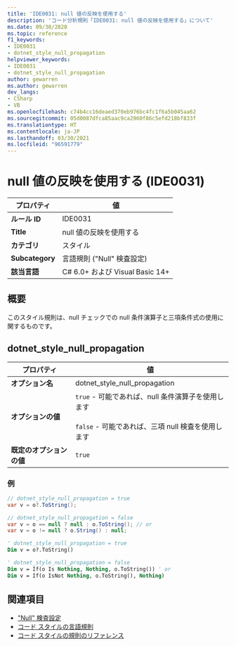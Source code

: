 ```yaml
---
title: 'IDE0031: null 値の反映を使用する'
description: 'コード分析規則「IDE0031: null 値の反映を使用する」について'
ms.date: 09/30/2020
ms.topic: reference
f1_keywords:
- IDE0031
- dotnet_style_null_propagation
helpviewer_keywords:
- IDE0031
- dotnet_style_null_propagation
author: gewarren
ms.author: gewarren
dev_langs:
- CSharp
- VB
ms.openlocfilehash: c74b4cc16deaed370eb976bc4fc1f6a5b045aa62
ms.sourcegitcommit: 05d0087dfca85aac9ca2960f86c5efd218bf833f
ms.translationtype: HT
ms.contentlocale: ja-JP
ms.lasthandoff: 03/30/2021
ms.locfileid: "96591779"
---
```

# <a name="use-null-propagation-ide0031"></a>null 値の反映を使用する (IDE0031)

|プロパティ|値|
|-|-|
| **ルール ID** | IDE0031 |
| **Title** | null 値の反映を使用する |
| **カテゴリ** | スタイル |
| **Subcategory** | 言語規則 ("Null" 検査設定) |
| **該当言語** | C# 6.0+ および Visual Basic 14+ |

## <a name="overview"></a>概要

このスタイル規則は、null チェックでの null 条件演算子と三項条件式の使用に関するものです。

## <a name="dotnet_style_null_propagation"></a>dotnet_style_null_propagation

|プロパティ|値|
|-|-|
| **オプション名** | dotnet_style_null_propagation
| **オプションの値** | `true` - 可能であれば、null 条件演算子を使用します<br /><br />`false` - 可能であれば、三項 null 検査を使用します |
| **既定のオプションの値** | `true` |

### <a name="example"></a>例

```csharp
// dotnet_style_null_propagation = true
var v = o?.ToString();

// dotnet_style_null_propagation = false
var v = o == null ? null : o.ToString(); // or
var v = o != null ? o.String() : null;
```

```vb
' dotnet_style_null_propagation = true
Dim v = o?.ToString()

' dotnet_style_null_propagation = false
Dim v = If(o Is Nothing, Nothing, o.ToString()) ' or
Dim v = If(o IsNot Nothing, o.ToString(), Nothing)
```

## <a name="see-also"></a>関連項目

- ["Null" 検査設定](null-checking-preferences.md)
- [コード スタイルの言語規則](language-rules.md)
- [コード スタイルの規則のリファレンス](index.md)
